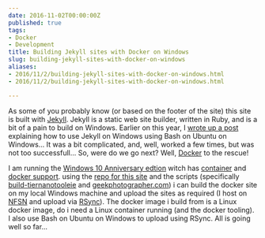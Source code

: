 ```yaml
---
date: 2016-11-02T00:00:00Z
published: true
tags:
- Docker
- Development
title: Building Jekyll sites with Docker on Windows
slug: building-jekyll-sites-with-docker-on-windows
aliases:
- 2016/11/2/building-jekyll-sites-with-docker-on-windows.html
- 2016/11/2/building-jekyll-sites-with-docker-on-windows.html

---
```

 

As some of you probably know (or based on the footer of the site) this site is built with [Jekyll][1]. Jekyll is a static web site builder, written in Ruby, and is a bit of a pain to build on Windows. Earlier on this year, I [wrote up a post][2] explaining how to use Jekyll on Windows using Bash on Ubuntu on Windows... It was a bit complicated, and, well, worked a few times, but was not too successfull... So, were do we go next? Well, [Docker][3] to the rescue!

I am running the [Windows 10 Anniversary edtion][4] witch has [container][5] and [docker support][6].  using the [repo for this site][7] and the scripts (specifically [build-tiernanotooleie][8] and [geekphotographer.com][9]) i can build the docker site on my local Windows machine and upload the sites as required (I host on [NFSN][10] and upload via [RSync][11]). The docker image i build from is a Linux docker image, do i need a Linux container running (and the docker tooling). I also use Bash on Ubuntu on Windows to upload using RSync. All is going well so far...

[1]:https://jekyllrb.com/
[2]:https://www.tiernanotoole.ie/2016/04/11/installing-jekyll-on-bash-on-ubuntu-on-windows.html
[3]:http://www.docker.io
[4]:https://blogs.windows.com/windowsexperience/2016/08/02/how-to-get-the-windows-10-anniversary-update/
[5]:https://msdn.microsoft.com/en-us/virtualization/windowscontainers/quick_start/quick_start_windows_10
[6]:https://docs.docker.com/engine/getstarted/step_one/
[7]:https://github.com/tiernano/www.tiernanotoole.ie-docker
[8]:https://github.com/tiernano/www.tiernanotoole.ie-docker/blob/master/build-tiernanotooleie
[9]:https://github.com/tiernano/www.tiernanotoole.ie-docker/blob/master/geekphotographer.com
[10]:http://www.nearlyfreespeech.net
[11]:https://en.wikipedia.org/wiki/Rsync
